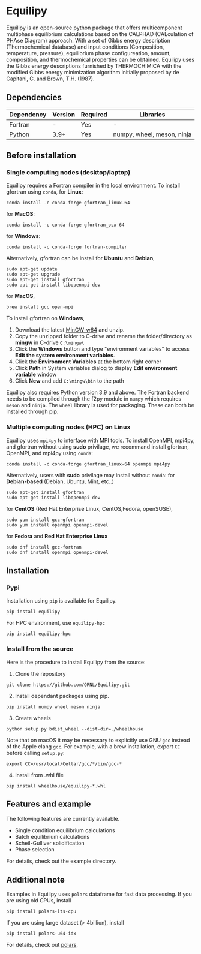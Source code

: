 # Equilipy
Equilipy is an open-source python package that offers multicomponent multiphase equilibrium calculations based on the CALPHAD (CALculation of PHAse Diagram) approach. With a set of Gibbs energy description (Thermochemical database) and input conditions (Composition, temperature, pressure), equilibrium phase configureation, amount, composition, and thermochemical properties can be obtained. Equilipy uses the Gibbs energy descriptions furnished by THERMOCHIMICA with the modified Gibbs energy minimization algorithm initially proposed by de Capitani, C. and Brown, T.H. (1987).

## Dependencies
|Dependency | Version  | Required | Libraries |
|---------- | -------  |--------  |-------    |
|Fortran    | -        | Yes      | -
|Python     | 3.9+     | Yes      | numpy, wheel, meson, ninja

## Before installation
### Single computing nodes (desktop/laptop)
Equilipy requires a Fortran compiler in the local environment.
To install gfortran using `conda`,
for **Linux**:
```
conda install -c conda-forge gfortran_linux-64
```
for **MacOS**:
```
conda install -c conda-forge gfortran_osx-64
```
for **Windows**:
```
conda install -c conda-forge fortran-compiler
```

Alternatively, gfortran can be install for **Ubuntu** and **Debian**,
```
sudo apt-get update
sudo apt-get upgrade
sudo apt-get install gfortran 
sudo apt-get install libopenmpi-dev
```
for **MacOS**,
```
brew install gcc open-mpi
```
To install gfortran on **Windows**,
1. Download the latest [MinGW-w64](https://github.com/niXman/mingw-builds-binaries/releases) and unzip.
2. Copy the unzipped folder to C-drive and rename the folder/directory as **mingw** in C-drive `C:\mingw\`
3. Click the **Windows** button and type "environment variables" to access **Edit the system environment variables**.
4. Click the **Environment Variables** at the bottom right corner
5. Click **Path** in System variables dialog to display **Edit environment variable** window
6. Click **New** and add `C:\mingw\bin` to the path

Equilipy also requires Python version 3.9 and above. The Fortran backend needs to be compiled through the f2py module in `numpy` which requires `meson` and `ninja`. The `wheel` library is used for packaging. These can both be installed through pip.

### Multiple computing nodes (HPC) on Linux
Equilipy uses `mpi4py` to interface with MPI tools. 
To install OpenMPI, mpi4py, and gfortran without using **sudo** privilage, we recommand install gfortran, OpenMPI, and mpi4py using `conda`:
```
conda install -c conda-forge gfortran_linux-64 openmpi mpi4py
```

Alternatively, users with **sudo** privilage may install without `conda`:
for **Debian-based** (Debian, Ubuntu, Mint, etc..)
```
sudo apt-get install gfortran 
sudo apt-get install libopenmpi-dev
```
for **CentOS** (Red Hat Enterprise Linux, CentOS,Fedora, openSUSE),
```
sudo yum install gcc-gfortran 
sudo yum install openmpi openmpi-devel
```
for **Fedora** and **Red Hat Enterprise Linux**
```
sudo dnf install gcc-fortran
sudo dnf install openmpi openmpi-devel
```

## Installation

### Pypi
Installation using `pip` is available for Equilipy.
```
pip install equilipy
```

For HPC environment, use `equilipy-hpc`
```
pip install equilipy-hpc
```

### Install from the source
Here is the procedure to install Equilipy from the source:
1. Clone the repository
```
git clone https://github.com/ORNL/Equilipy.git
```
2. Install dependant packages using pip.
```
pip install numpy wheel meson ninja
```
3. Create wheels
```
python setup.py bdist_wheel --dist-dir=./wheelhouse
```
Note that on macOS it may be necessary to explicitly use GNU `gcc` instead of the Apple clang `gcc`. For example, with a brew installation, export `CC` before calling `setup.py`:
```
export CC=/usr/local/Cellar/gcc/*/bin/gcc-*
```
4. Install from .whl file
```
pip install wheelhouse/equilipy-*.whl
```

## Features and example
The following features are currently available.
- Single condition equilibrium calculations
- Batch equilibrium calculations
- Scheil-Gulliver solidification
- Phase selection

For details, check out the example directory.


## Additional note
Examples in Equilipy uses `polars` dataframe for fast data processing. If you are using old CPUs, install
```
pip install polars-lts-cpu
```
If you are using large dataset (> 4billion), install 
```
pip install polars-u64-idx
```
For details, check out [polars](https://docs.pola.rs/).